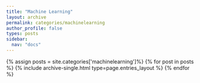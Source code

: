 ```yaml
---
title: "Machine Learning"
layout: archive
permalink: categories/machinelearning
author_profile: false
types: posts
sidebar:
  nav: "docs"
---
```


{% assign posts = site.categories['machinelearning']%}
{% for post in posts %}
  {% include archive-single.html type=page.entries_layout %}
{% endfor %}